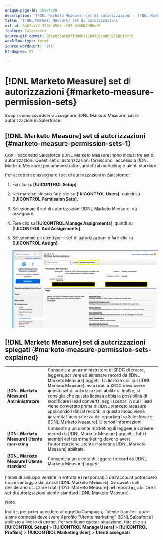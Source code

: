 ```yaml
---
unique-page-id: 18874789
description: '[!DNL Marketo Measure] set di autorizzazioni - [!DNL Marketo Measure]'
title: '[!DNL Marketo Measure] set di autorizzazioni'
exl-id: 84b7aa24-3934-4584-af05-02e804d00a98
feature: Salesforce
source-git-commit: 915e9c5a968ffd9de713b4308cadb91768613fc5
workflow-type: tm+mt
source-wordcount: '245'
ht-degree: 0%

---
```


# [!DNL Marketo Measure] set di autorizzazioni {#marketo-measure-permission-sets}

Scopri come accedere e assegnare [!DNL Marketo Measure] set di autorizzazioni in Salesforce.

## [!DNL Marketo Measure] set di autorizzazioni {#marketo-measure-permission-sets-1}

Con il pacchetto Salesforce [!DNL Marketo Measure] sono inclusi tre set di autorizzazioni. Questi set di autorizzazioni forniscono l&#39;accesso a [!DNL Marketo Measure] per amministratori, addetti al marketing e utenti standard.

Per accedere e assegnare i set di autorizzazioni in Salesforce:

1. Fai clic su **[!UICONTROL Setup]**.
1. Nel margine sinistro fare clic su **[!UICONTROL Users]**, quindi su **[!UICONTROL Permission Sets]**.
1. Selezionare il set di autorizzazioni [!DNL Marketo Measure] da assegnare.
1. Fare clic su **[!UICONTROL Manage Assignments]**, quindi su **[!UICONTROL Add Assignments]**.
1. Selezionare gli utenti per il set di autorizzazioni e fare clic su **[!UICONTROL Assign]**.

   ![](assets/1-5.png)

## [!DNL Marketo Measure] set di autorizzazioni spiegati {#marketo-measure-permission-sets-explained}

<table> 
 <tbody> 
  <tr> 
   <td><span><strong>[!DNL Marketo Measure] Amministratore</strong></span></td> 
   <td><span>Consente a un amministratore di SFDC di creare, leggere, scrivere ed eliminare record da [!DNL Marketo Measure] oggetti. La licenza con cui [!DNL Marketo Measure] invia i dati a SFDC deve avere questo set di autorizzazioni abilitato. Inoltre, si consiglia che questa licenza abbia la possibilità di modificare i lead convertiti negli scenari in cui il lead viene convertito prima di [!DNL Marketo Measure] applicando i dati al record. In questo modo viene garantita l'accuratezza del reporting tra Salesforce e [!DNL Marketo Measure]. <a href="https://help.salesforce.com/articleView?id=release-notes.rn_sales_leads_view_converted.htm&amp;type=5&amp;release=206&amp;language=en_us">Ulteriori informazioni</a>.</span></td> 
  </tr> 
  <tr> 
   <td><span><strong>[!DNL Marketo Measure] Utente marketing</strong></span></td> 
   <td><span>Consente a un utente marketing di leggere e scrivere record da [!DNL Marketo Measure] oggetti. Tutti i membri del team marketing devono avere l'autorizzazione Utente marketing [!DNL Marketo Measure] abilitata. <br></span></td> 
  </tr> 
  <tr> 
   <td><span><strong>[!DNL Marketo Measure] Utente standard</strong></span></td> 
   <td><span>Consente a un utente di leggere i record da [!DNL Marketo Measure] oggetti.</span></td> 
  </tr> 
 </tbody> 
</table>

I team di sviluppo vendite in entrata e i responsabili dell&#39;account potrebbero trarre vantaggio dai dati di [!DNL Marketo Measure]. Se questi ruoli desiderano utilizzare i dati [!DNL Marketo Measure] nel reporting, abilitare il set di autorizzazioni utente standard [!DNL Marketo Measure].

>[!NOTE]
>
>Inoltre, per poter accedere all’oggetto Campaign, l’utente tramite il quale siamo connessi deve avere il profilo &quot;Utente marketing&quot; [!DNL Salesforce] abilitato a livello di utente. Per verificare questa situazione, fare clic su **[!UICONTROL Setup]** > **[!UICONTROL Manage Users]** > **[!UICONTROL Profiles]** > **[!UICONTROL Marketing User]** > **Utenti assegnati**.
